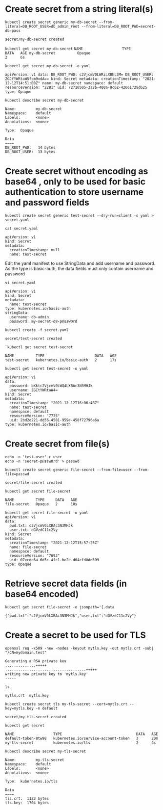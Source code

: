 
# Create secret from a string literal(s)

```
kubectl create secret generic my-db-secret --from-literal=DB_ROOT_USER=db_admin_root --from-literal=DB_ROOT_PWD=secret-db-pass
```

`secret/my-db-secret created`


```kubectl get secret my-db-secret```
`
NAME                  TYPE                                  DATA   AGE
my-db-secret          Opaque                                2      6s
`

```
kubectl get secret my-db-secret -o yaml
```
`
apiVersion: v1
data:
  DB_ROOT_PWD: c2VjcmV0LWRiLXBhc3M=
  DB_ROOT_USER: ZGJfYWRtaW5fcm9vdA==
kind: Secret
metadata:
  creationTimestamp: "2021-12-12T14:51:08Z"
  name: my-db-secret
  namespace: default
  resourceVersion: "2281"
  uid: 72710505-3a2b-400a-8c62-42661728d625
type: Opaque
`

```
kubectl describe secret my-db-secret
```
```
Name:         my-db-secret
Namespace:    default
Labels:       <none>
Annotations:  <none>

Type:  Opaque

Data
====
DB_ROOT_PWD:   14 bytes
DB_ROOT_USER:  13 bytes
```
  
  
# Create secret without encoding as base64 , only to be used for basic authentication to store username and password fields
  
```
kubectl create secret generic test-secret --dry-run=client -o yaml > secret.yaml
```
  
```
cat secret.yaml
```

```
apiVersion: v1
kind: Secret
metadata:
  creationTimestamp: null
  name: test-secret
```  
Edit the yaml manifest to use StringData and add username and password. As the type is basic-auth, the data fields must only contain  username and password

`vi secret.yaml`

```  
apiVersion: v1
kind: Secret
metadata:
  name: test-secret
type: kubernetes.io/basic-auth
stringData:
  username: db-admin
  password: my-secret-d8-p@ssw0rd
```
```
kubectl create -f secret.yaml
```
`secret/test-secret created`

```
`kubectl get secret test-secret
```
```
NAME          TYPE                       DATA   AGE
test-secret   kubernetes.io/basic-auth   2      17s
```

```
kubectl get secret test-secret -o yaml
```

```
apiVersion: v1
data:
  password: bXktc2VjcmV0LWQ4LXBAc3N3MHJk
  username: ZGItYWRtaW4=
kind: Secret
metadata:
  creationTimestamp: "2021-12-12T16:06:48Z"
  name: test-secret
  namespace: default
  resourceVersion: "7775"
  uid: 2bd2e221-dd56-4581-959e-458f72796a6a
type: kubernetes.io/basic-auth
```
 
# Create secret from file(s)
```
echo -n 'test-user' > user
echo -n 'secret-p@ssw0rd' > passwd
```
```
kubectl create secret generic file-secret --from-file=user --from-file=passwd
```
`secret/file-secret created`
```
kubectl get secret file-secret
```

```
NAME          TYPE     DATA   AGE
file-secret   Opaque   2      18s
```

```
kubectl get secret file-secret -o yaml
apiVersion: v1
data:
  pwd.txt: c2VjcmV0LXBAc3N3MHJk
  user.txt: dGVzdC11c2Vy
kind: Secret
metadata:
  creationTimestamp: "2021-12-12T15:57:25Z"
  name: file-secret
  namespace: default
  resourceVersion: "7093"
  uid: 07ecde6a-6d5c-4fc1-be2e-d04cfd0dd599
type: Opaque
```

# Retrieve secret data fields (in base64 encoded)
  
 ```
kubectl get secret file-secret -o jsonpath='{.data
```
`{"pwd.txt":"c2VjcmV0LXBAc3N3MHJk","user.txt":"dGVzdC11c2Vy"}`


# Create a secret to be used for TLS


```
openssl req -x509 -new -nodes -keyout mytls.key -out mytls.crt -subj "/CN=mydomain.test"
```

```
Generating a RSA private key
..............+++++
.....................................+++++
writing new private key to 'mytls.key'
-----
```


`ls`

`mytls.crt  mytls.key`


```
kubectl create secret tls my-tls-secret --cert=mytls.crt --key=mytls.key -n default
```
`secret/my-tls-secret created`
```
kubectl get secret
```
```
NAME                  TYPE                                  DATA   AGE
default-token-8tw98   kubernetes.io/service-account-token   3      20m
my-tls-secret         kubernetes.io/tls                     2      4s
```
```
kubectl describe secret my-tls-secret
```

```
Name:         my-tls-secret
Namespace:    default
Labels:       <none>
Annotations:  <none>

Type:  kubernetes.io/tls

Data
====
tls.crt:  1123 bytes
tls.key:  1704 bytes
``` 
  
  
